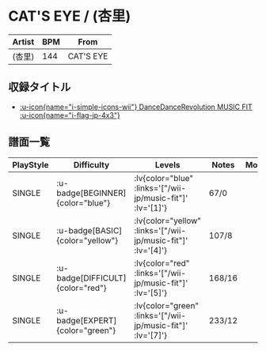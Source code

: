 # CAT'S EYE / (杏里)

|Artist|BPM|From|
|------|---|----|
|(杏里)|144|CAT'S EYE|

## 収録タイトル

- [ :u-icon{name="i-simple-icons-wii"} DanceDanceRevolution MUSIC FIT :u-icon{name="i-flag-jp-4x3"} ](/wii-jp/music-fit)

## 譜面一覧

|PlayStyle|Difficulty|Levels|Notes|Movie|
|---------|----------|------|-----|-----|
|SINGLE| :u-badge[BEGINNER]{color="blue"} | :lv{color="blue" :links='["/wii-jp/music-fit"]' :lv='[1]'} |67/0||
|SINGLE| :u-badge[BASIC]{color="yellow"} | :lv{color="yellow" :links='["/wii-jp/music-fit"]' :lv='[4]'} |107/8||
|SINGLE| :u-badge[DIFFICULT]{color="red"} | :lv{color="red" :links='["/wii-jp/music-fit"]' :lv='[5]'} |168/16||
|SINGLE| :u-badge[EXPERT]{color="green"} | :lv{color="green" :links='["/wii-jp/music-fit"]' :lv='[7]'} |233/12||
